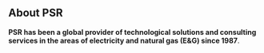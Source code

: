 ## About PSR

**PSR has been a global provider of technological solutions and consulting services in the areas of electricity and natural gas (E&G) since 1987**.

